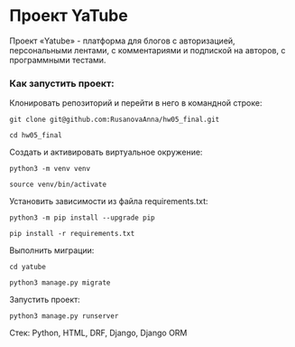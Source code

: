 # Проект YaTube
Проект «Yatube» - платформа для блогов с авторизацией, персональными лентами, с комментариями и подпиской на авторов, с программными тестами. 

### Как запустить проект:

Клонировать репозиторий и перейти в него в командной строке:

```
git clone git@github.com:RusanovaAnna/hw05_final.git
```

```
cd hw05_final
```

Cоздать и активировать виртуальное окружение:

```
python3 -m venv venv
```

```
source venv/bin/activate
```

Установить зависимости из файла requirements.txt:

```
python3 -m pip install --upgrade pip
```

```
pip install -r requirements.txt
```

Выполнить миграции:
```
cd yatube
```

```
python3 manage.py migrate
```

Запустить проект:

```
python3 manage.py runserver
```

Стек: Python, HTML, DRF, Django, Django ORM
